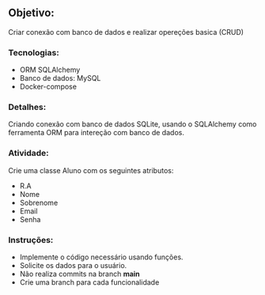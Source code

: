 ## Objetivo:
Criar conexão com banco de dados e realizar opereções basica (CRUD)

### Tecnologias:
- ORM SQLAlchemy
- Banco de dados: MySQL
- Docker-compose

### Detalhes:
Criando conexão com banco de dados SQLite, usando o SQLAlchemy como ferramenta ORM para intereção com banco de dados.

### Atividade:
Crie uma classe Aluno com os seguintes atributos:
- R.A
- Nome
- Sobrenome
- Email
- Senha

### Instruções:
- Implemente o código necessário usando funções.
- Solicite os dados para o usuário.
- Não realiza commits na branch **main**
- Crie uma branch para cada funcionalidade